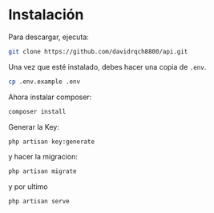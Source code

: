 # Instalación

Para descargar, ejecuta:

```sh
git clone https://github.com/davidrqch8800/api.git  
```
Una vez que esté instalado, debes hacer una copia de `.env`.

```sh
cp .env.example .env
```
Ahora instalar composer:
```sh
composer install
```

Generar la Key:

```sh
php artisan key:generate
```

y hacer la migracion:
```sh
php artisan migrate
```
y por ultimo 
```sh
php artisan serve
```
